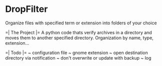 # DropFilter
Organize files with specified term or extension into folders of your choice

=| The Project |=
	A python code thats verify archives in a directory and moves them to another specified directory.
	Organization by name, type, extension...


=| Todo |=
~ configuration file
~ gnome extension
~ open destination directory via notification 
~ don't overwrite or update with backup
~ log
